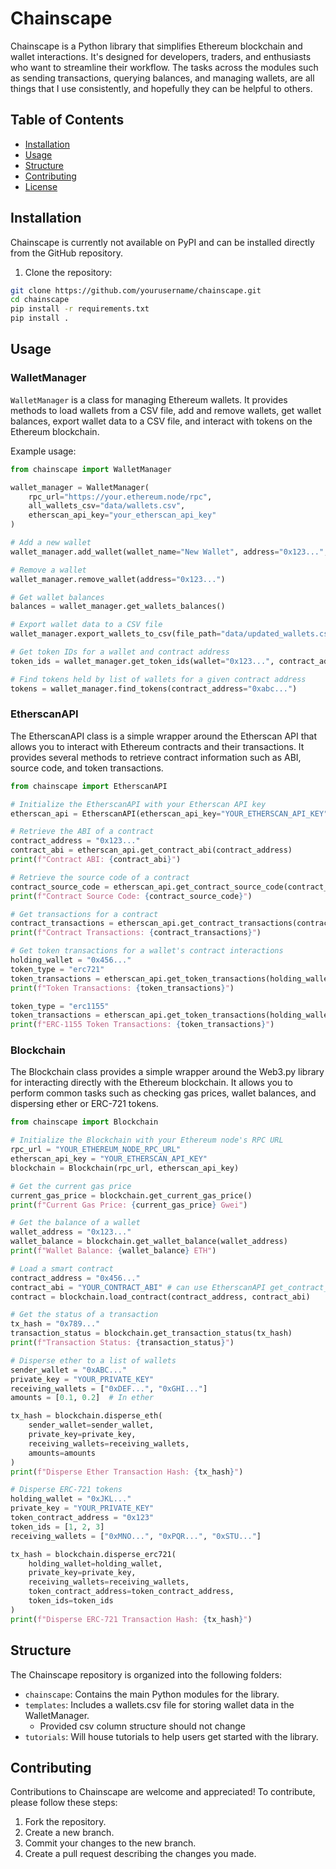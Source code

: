 # Chainscape

Chainscape is a Python library that simplifies Ethereum blockchain and wallet interactions. It's designed for developers, traders, and enthusiasts who want to streamline their workflow. The tasks across the modules such as sending transactions, querying balances, and managing wallets, are all things that I use consistently, and hopefully they can be helpful to others.

## Table of Contents
- [Installation](#installation)
- [Usage](#usage)
- [Structure](#structure)
- [Contributing](#contributing)
- [License](#license)

## Installation

Chainscape is currently not available on PyPI and can be installed directly from the GitHub repository.

1. Clone the repository:

```bash
git clone https://github.com/yourusername/chainscape.git
cd chainscape
pip install -r requirements.txt
pip install .
```

## Usage

### WalletManager

`WalletManager` is a class for managing Ethereum wallets. It provides methods to load wallets from a CSV file, add and remove wallets, get wallet balances, export wallet data to a CSV file, and interact with tokens on the Ethereum blockchain.

Example usage:

```python
from chainscape import WalletManager

wallet_manager = WalletManager(
    rpc_url="https://your.ethereum.node/rpc",
    all_wallets_csv="data/wallets.csv",
    etherscan_api_key="your_etherscan_api_key"
)

# Add a new wallet 
wallet_manager.add_wallet(wallet_name="New Wallet", address="0x123...", private_key="0xabc...")

# Remove a wallet
wallet_manager.remove_wallet(address="0x123...")

# Get wallet balances
balances = wallet_manager.get_wallets_balances()

# Export wallet data to a CSV file
wallet_manager.export_wallets_to_csv(file_path="data/updated_wallets.csv")

# Get token IDs for a wallet and contract address
token_ids = wallet_manager.get_token_ids(wallet="0x123...", contract_address="0xabc...")

# Find tokens held by list of wallets for a given contract address
tokens = wallet_manager.find_tokens(contract_address="0xabc...")
```

### EtherscanAPI

The EtherscanAPI class is a simple wrapper around the Etherscan API that allows you to interact with Ethereum contracts and their transactions. It provides several methods to retrieve contract information such as ABI, source code, and token transactions.

```python
from chainscape import EtherscanAPI

# Initialize the EtherscanAPI with your Etherscan API key
etherscan_api = EtherscanAPI(etherscan_api_key="YOUR_ETHERSCAN_API_KEY")

# Retrieve the ABI of a contract
contract_address = "0x123..."
contract_abi = etherscan_api.get_contract_abi(contract_address)
print(f"Contract ABI: {contract_abi}")

# Retrieve the source code of a contract
contract_source_code = etherscan_api.get_contract_source_code(contract_address)
print(f"Contract Source Code: {contract_source_code}")

# Get transactions for a contract
contract_transactions = etherscan_api.get_contract_transactions(contract_address)
print(f"Contract Transactions: {contract_transactions}")

# Get token transactions for a wallet's contract interactions
holding_wallet = "0x456..."
token_type = "erc721"
token_transactions = etherscan_api.get_token_transactions(holding_wallet, contract_address, token_type)
print(f"Token Transactions: {token_transactions}")

token_type = "erc1155"
token_transactions = etherscan_api.get_token_transactions(holding_wallet, contract_address, token_type)
print(f"ERC-1155 Token Transactions: {token_transactions}")

```

### Blockchain

The Blockchain class provides a simple wrapper around the Web3.py library for interacting directly with the Ethereum blockchain. It allows you to perform common tasks such as checking gas prices, wallet balances, and dispersing ether or ERC-721 tokens.

```python
from chainscape import Blockchain

# Initialize the Blockchain with your Ethereum node's RPC URL
rpc_url = "YOUR_ETHEREUM_NODE_RPC_URL"
etherscan_api_key = "YOUR_ETHERSCAN_API_KEY"
blockchain = Blockchain(rpc_url, etherscan_api_key)

# Get the current gas price
current_gas_price = blockchain.get_current_gas_price()
print(f"Current Gas Price: {current_gas_price} Gwei")

# Get the balance of a wallet
wallet_address = "0x123..."
wallet_balance = blockchain.get_wallet_balance(wallet_address)
print(f"Wallet Balance: {wallet_balance} ETH")

# Load a smart contract
contract_address = "0x456..."
contract_abi = "YOUR_CONTRACT_ABI" # can use EtherscanAPI get_contract_abi
contract = blockchain.load_contract(contract_address, contract_abi)

# Get the status of a transaction
tx_hash = "0x789..."
transaction_status = blockchain.get_transaction_status(tx_hash)
print(f"Transaction Status: {transaction_status}")

# Disperse ether to a list of wallets
sender_wallet = "0xABC..."
private_key = "YOUR_PRIVATE_KEY"
receiving_wallets = ["0xDEF...", "0xGHI..."]
amounts = [0.1, 0.2]  # In ether

tx_hash = blockchain.disperse_eth(
    sender_wallet=sender_wallet,
    private_key=private_key,
    receiving_wallets=receiving_wallets,
    amounts=amounts
)
print(f"Disperse Ether Transaction Hash: {tx_hash}")

# Disperse ERC-721 tokens
holding_wallet = "0xJKL..."
private_key = "YOUR_PRIVATE_KEY"
token_contract_address = "0x123"
token_ids = [1, 2, 3]
receiving_wallets = ["0xMNO...", "0xPQR...", "0xSTU..."]

tx_hash = blockchain.disperse_erc721(
    holding_wallet=holding_wallet,
    private_key=private_key,
    receiving_wallets=receiving_wallets,
    token_contract_address=token_contract_address,
    token_ids=token_ids
)
print(f"Disperse ERC-721 Transaction Hash: {tx_hash}")


```

## Structure
The Chainscape repository is organized into the following folders:

- `chainscape`: Contains the main Python modules for the library.
- `templates`: Includes a wallets.csv file for storing wallet data in the WalletManager. 
  - Provided csv column structure should not change
- `tutorials`: Will house tutorials to help users get started with the library.


## Contributing
Contributions to Chainscape are welcome and appreciated! To contribute, please follow these steps:

1. Fork the repository.
2. Create a new branch.
3. Commit your changes to the new branch.
4. Create a pull request describing the changes you made.